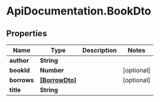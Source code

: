 # ApiDocumentation.BookDto

## Properties

Name | Type | Description | Notes
------------ | ------------- | ------------- | -------------
**author** | **String** |  | 
**bookId** | **Number** |  | [optional] 
**borrows** | [**[BorrowDto]**](BorrowDto.md) |  | [optional] 
**title** | **String** |  | 


